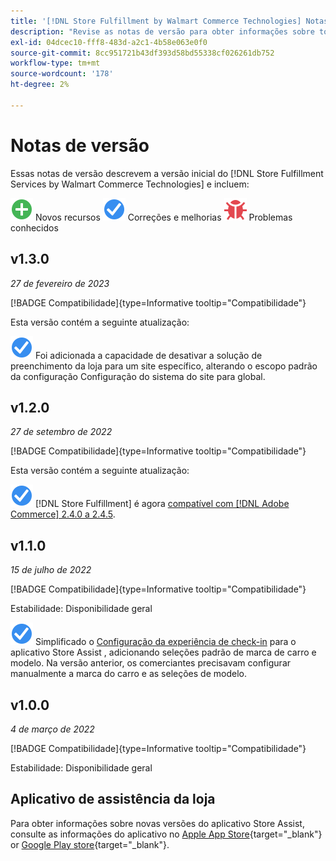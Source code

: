 ```yaml
---
title: '[!DNL Store Fulfillment by Walmart Commerce Technologies] Notas de versão'
description: "Revise as notas de versão para obter informações sobre todas as [!DNL Store Fulfillment by Walmart Commerce Technologies] versões."
exl-id: 04dcec10-fff8-483d-a2c1-4b58e063e0f0
source-git-commit: 8cc951721b43df393d58bd55338cf026261db752
workflow-type: tm+mt
source-wordcount: '178'
ht-degree: 2%

---
```


# Notas de versão

Essas notas de versão descrevem a versão inicial do [!DNL Store Fulfillment Services by Walmart Commerce Technologies] e incluem:

![Novo](../assets/new.svg) Novos recursos
![Problema corrigido](../assets/fix.svg) Correções e melhorias
![Problema conhecido](../assets/bug.svg) Problemas conhecidos

## v1.3.0

*27 de fevereiro de 2023*

[!BADGE Compatibilidade]{type=Informative tooltip="Compatibilidade"}

Esta versão contém a seguinte atualização:

![Novo](../assets/fix.svg)<!-- WMTP-795 --> Foi adicionada a capacidade de desativar a solução de preenchimento da loja para um site específico, alterando o escopo padrão da configuração Configuração do sistema do site para global.

## v1.2.0

*27 de setembro de 2022*

[!BADGE Compatibilidade]{type=Informative tooltip="Compatibilidade"}

Esta versão contém a seguinte atualização:

![Novo](../assets/fix.svg) [!DNL Store Fulfillment] é agora [compatível com [!DNL Adobe Commerce] 2.4.0 a 2.4.5](https://experienceleague.adobe.com/docs/commerce-operations/release/product-availability.html).


## v1.1.0

*15 de julho de 2022*

[!BADGE Compatibilidade]{type=Informative tooltip="Compatibilidade"}

Estabilidade: Disponibilidade geral

![Novo](../assets/fix.svg)<!-- WMTP-731 --> Simplificado o [Configuração da experiência de check-in](check-in-experience-setup.md) para o aplicativo Store Assist , adicionando seleções padrão de marca de carro e modelo. Na versão anterior, os comerciantes precisavam configurar manualmente a marca do carro e as seleções de modelo.

## v1.0.0

*4 de março de 2022*

[!BADGE Compatibilidade]{type=Informative tooltip="Compatibilidade"}

Estabilidade: Disponibilidade geral

## Aplicativo de assistência da loja

Para obter informações sobre novas versões do aplicativo Store Assist, consulte as informações do aplicativo no [Apple App Store](https://apps.apple.com/us/app/store-assist-by-walmart/id1609281539){target="_blank"} or [Google Play store](https://play.google.com/store/apps/details?id=com.walmart.faas.storeassist){target="_blank"}.

